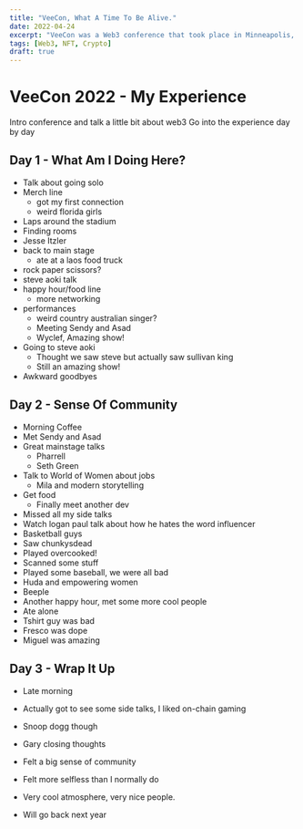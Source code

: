 ```yaml
---
title: "VeeCon, What A Time To Be Alive."
date: 2022-04-24
excerpt: "VeeCon was a Web3 conference that took place in Minneapolis, MN in 2022. I want to talk about my experience."
tags: [Web3, NFT, Crypto]
draft: true
---
```


<!-- markdownlint-disable MD025 -->
# VeeCon 2022 - My Experience
<!-- markdownlint-enable MD025 -->

Intro conference and talk a little bit about web3
Go into the experience day by day

## Day 1 - What Am I Doing Here?

- Talk about going solo
- Merch line
  - got my first connection
  - weird florida girls
- Laps around the stadium
- Finding rooms
- Jesse Itzler
- back to main stage
  - ate at a laos food truck
- rock paper scissors?
- steve aoki talk
- happy hour/food line
  - more networking
- performances
  - weird country australian singer?
  - Meeting Sendy and Asad
  - Wyclef, Amazing show!
- Going to steve aoki
  - Thought we saw steve but actually saw sullivan king
  - Still an amazing show!
- Awkward goodbyes

## Day 2 - Sense Of Community

- Morning Coffee
- Met Sendy and Asad
- Great mainstage talks
  - Pharrell
  - Seth Green
- Talk to World of Women about jobs
  - Mila and modern storytelling
- Get food
  - Finally meet another dev
- Missed all my side talks
- Watch logan paul talk about how he hates the word influencer
- Basketball guys
- Saw chunkysdead
- Played overcooked!
- Scanned some stuff
- Played some baseball, we were all bad
- Huda and empowering women
- Beeple
- Another happy hour, met some more cool people
- Ate alone
- Tshirt guy was bad
- Fresco was dope
- Miguel was amazing

## Day 3 - Wrap It Up

- Late morning
- Actually got to see some side talks, I liked on-chain gaming
- Snoop dogg though
- Gary closing thoughts

- Felt a big sense of community
- Felt more selfless than I normally do
- Very cool atmosphere, very nice people.
- Will go back next year

